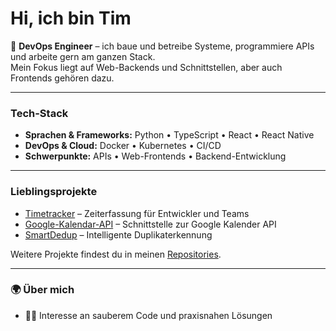 # Hi, ich bin Tim

🔧 **DevOps Engineer** – ich baue und betreibe Systeme, programmiere APIs und arbeite gern am ganzen Stack.  
Mein Fokus liegt auf Web-Backends und Schnittstellen, aber auch Frontends gehören dazu.  

---

### Tech-Stack
- **Sprachen & Frameworks:** Python • TypeScript • React • React Native  
- **DevOps & Cloud:** Docker • Kubernetes • CI/CD  
- **Schwerpunkte:** APIs • Web-Frontends • Backend-Entwicklung  

---

### Lieblingsprojekte
- [Timetracker](https://github.com/fr0schler/Timetracker) – Zeiterfassung für Entwickler und Teams  
- [Google-Kalendar-API](https://github.com/fr0schler/google-kalendar-api) – Schnittstelle zur Google Kalender API  
- [SmartDedup](https://github.com/fr0schler/SmartDedup) – Intelligente Duplikaterkennung  

Weitere Projekte findest du in meinen [Repositories](https://github.com/fr0schler?tab=repositories).

---

### 🌍 Über mich
- 👨‍💻 Interesse an sauberem Code und praxisnahen Lösungen  
